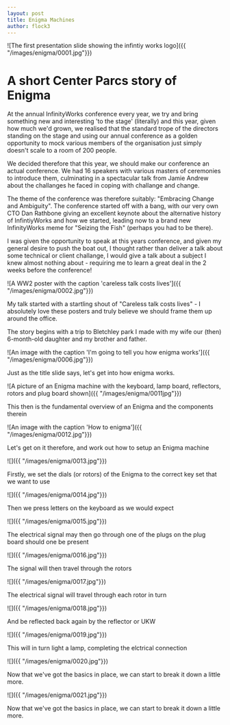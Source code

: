 ```yaml
---
layout: post
title: Enigma Machines
author: flock3
---
```


![The first presentation slide showing the infintiy works logo]({{ "/images/enigma/0001.jpg"}})

# A short Center Parcs story of Enigma

At the annual InfinityWorks conference every year, we try and bring something new and interesting 'to the stage' (literally) and this year, given how much we'd grown, we realised that the standard trope of the directors standing on the stage and using our annual conference as a golden opportunity to mock various members of the organisation just simply doesn't scale to a room of 200 people.

We decided therefore that this year, we should make our conference an actual conference.  We had 16 speakers with various masters of ceremonies to introduce them, culminating in a spectacular talk from Jamie Andrew about the challanges he faced in coping with challange and change. 

The theme of the conference was therefore suitably: "Embracing Change and Ambiguity".  The conference started off with a bang, with our very own CTO Dan Rathbone giving an excellent keynote about the alternative history of InfintiyWorks and how we started, leading now to a brand new InfinityWorks meme for "Seizing the Fish" (perhaps you had to be there).

I was given the opportunity to speak at this years conference, and given my general desire to push the boat out, I thought rather than deliver a talk about some technical or client challange, I would give a talk about a subject I knew almost nothing about - requiring me to learn a great deal in the 2 weeks before the conference!

![A WW2 poster with the caption 'careless talk costs lives']({{ "/images/enigma/0002.jpg"}})

My talk started with a startling shout of "Careless talk costs lives" - I absolutely love these posters and truly believe we should frame them up around the office.

The story begins with a trip to Bletchley park I made with my wife our (then) 6-month-old daughter and my brother and father. 

![An image with the caption 'I'm going to tell you how enigma works']({{ "/images/enigma/0006.jpg"}})

Just as the title slide says, let's get into how enigma works.

![A picture of an Enigma machine with the keyboard, lamp board, reflectors, rotors and plug board shown]({{ "/images/enigma/0011jpg"}})

This then is the fundamental overview of an Enigma and the components therein


![An image with the caption 'How to enigma']({{ "/images/enigma/0012.jpg"}})

Let's get on it therefore, and work out how to setup an Enigma machine


![]({{ "/images/enigma/0013.jpg"}})

Firstly, we set the dials (or rotors) of the Enigma to the correct key set that we want to use


![]({{ "/images/enigma/0014.jpg"}})

Then we press letters on the keyboard as we would expect

![]({{ "/images/enigma/0015.jpg"}})

The electrical signal may then go through one of the plugs on the plug board should one be present


![]({{ "/images/enigma/0016.jpg"}})

The signal will then travel through the rotors


![]({{ "/images/enigma/0017.jpg"}})

The electrical signal will travel through each rotor in turn


![]({{ "/images/enigma/0018.jpg"}})

And be reflected back again by the reflector or UKW


![]({{ "/images/enigma/0019.jpg"}})

This will in turn light a lamp, completing the elctrical connection



![]({{ "/images/enigma/0020.jpg"}})

Now that we've got the basics in place, we can start to break it down a little more.


![]({{ "/images/enigma/0021.jpg"}})

Now that we've got the basics in place, we can start to break it down a little more.
